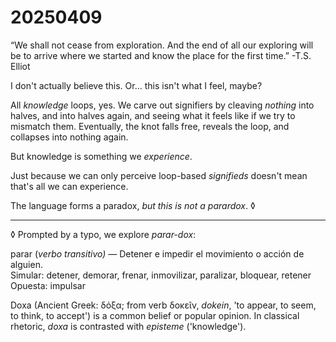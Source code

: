 # 20250409

“We shall not cease from exploration. And the end of all our exploring will be to arrive where we started and know the place for the first time.” -T.S. Elliot

I don't actually believe this. Or... this isn't what I feel, maybe?

All _knowledge_ loops, yes. We carve out signifiers by cleaving _nothing_ into halves, and into halves again, and seeing what it feels like if we try to mismatch them. Eventually, the knot falls free, reveals the loop, and collapses into nothing again.

But knowledge is something we _experience_.

Just because we can only perceive loop-based _signifieds_ doesn't mean that's all we can experience.

The language forms a paradox, _but this is not a parardox_. ◊

***

◊ Prompted by a typo, we explore _parar-dox_:

parar (_verbo transitivo) —_ Detener e impedir el movimiento o acción de alguien.\
Simular: detener, demorar, frenar, inmovilizar, paralizar, bloquear, retener\
Opuesta: impulsar

Doxa (Ancient Greek: δόξα; from verb δοκεῖν, _dokein_, 'to appear, to seem, to think, to accept') is a common belief or popular opinion. In classical rhetoric, _doxa_ is contrasted with _episteme_ ('knowledge').
